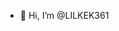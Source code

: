 - 👋 Hi, I’m @LILKEK361
<!---
LILKEK361/LILKEK361 is a ✨ special ✨ repository because its `README.md` (this file) appears on your GitHub profile.
You can click the Preview link to take a look at your changes.
--->
